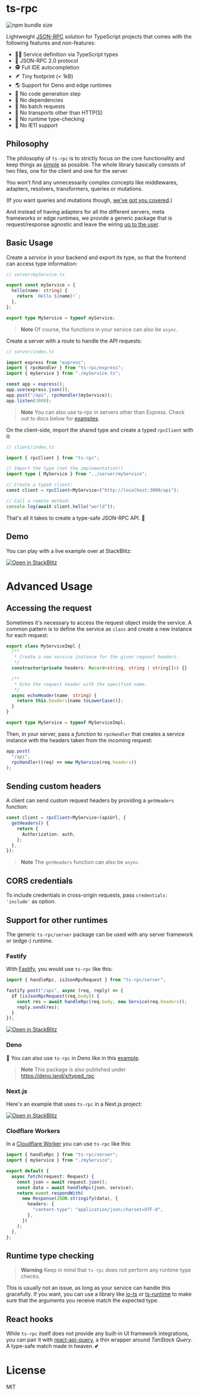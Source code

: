 # ts-rpc

![npm bundle size](https://img.shields.io/bundlephobia/minzip/ts-rpc)

Lightweight [JSON-RPC](https://www.jsonrpc.org/specification) solution for TypeScript projects
that comes with the following features and non-features:

- 👩‍🔧 Service definition via TypeScript types
- 📜 JSON-RPC 2.0 protocol
- 🕵️ Full IDE autocompletion
- 🪶 Tiny footprint (< 1kB)
- 🌎 Support for Deno and edge runtimes
- 🚫 No code generation step
- 🚫 No dependencies
- 🚫 No batch requests
- 🚫 No transports other than HTTP(S)
- 🚫 No runtime type-checking
- 🚫 No IE11 support

## Philosophy

The philosophy of `ts-rpc` is to strictly focus on the core functionality and keep things as [simple](#basic-usage) as possible. The whole library basically consists of two files, one for the client and one for the server.

You won't find any unnecessarily complex concepts like middlewares, adapters, resolvers, transformers, queries or mutations.

(If you want queries and mutations though, [we've got you covered](#react-hooks).)

And instead of having adapters for all the different servers, meta frameworks or edge runtimes, we provide a generic package that is request/response agnostic and leave the wiring [up to the user](#support-for-other-runtimes).

## Basic Usage

Create a _service_ in your backend and export its type, so that the
frontend can access type information:

```ts
// server/myService.ts

export const myService = {
  hello(name: string) {
    return `Hello ${name}!`;
  },
};

export type MyService = typeof myService;
```

> **Note**
> Of course, the functions in your service can also be `async`.

Create a server with a route to handle the API requests:

```ts
// server/index.ts

import express from "express";
import { rpcHandler } from "ts-rpc/express";
import { myService } from "./myService.ts";

const app = express();
app.use(express.json());
app.post("/api", rpcHandler(myService));
app.listen(3000);
```

> **Note**
> You can also use ts-rpc in servers other than Express.
> Check out to docs below for [examples](#support-for-other-runtimes).

On the client-side, import the shared type and create a typed `rpcClient` with it:

```ts
// client/index.ts

import { rpcClient } from "ts-rpc";

// Import the type (not the implementation!)
import type { MyService } from "../server/myService";

// Create a typed client:
const client = rpcClient<MyService>("http://localhost:3000/api");

// Call a remote method:
console.log(await client.hello("world"));
```

That's all it takes to create a type-safe JSON-RPC API. 🎉

## Demo

You can play with a live example over at StackBlitz:

[![Open in StackBlitz](https://developer.stackblitz.com/img/open_in_stackblitz.svg)](https://stackblitz.com/edit/ts-rpc-express?file=client%2Fmain.ts)

# Advanced Usage

## Accessing the request

Sometimes it's necessary to access the request object inside the service. A common pattern is to define the service as `class` and create a new instance for each request:

```ts
export class MyServiceImpl {
  /**
   * Create a new service instance for the given request headers.
   */
  constructor(private headers: Record<string, string | string[]>) {}

  /**
   * Echo the request header with the specified name.
   */
  async echoHeader(name: string) {
    return this.headers[name.toLowerCase()];
  }
}

export type MyService = typeof MyServiceImpl;
```

Then, in your server, pass a _function_ to `rpcHandler` that creates a service instance with the headers taken from the incoming request:

```ts
app.post(
  "/api",
  rpcHandler((req) => new MyService(req.headers))
);
```

## Sending custom headers

A client can send custom request headers by providing a `getHeaders` function:

```ts
const client = rpcClient<MyService>(apiUrl, {
  getHeaders() {
    return {
      Authorization: auth,
    };
  },
});
```

> **Note**
> The `getHeaders` function can also be `async`.

## CORS credentials

To include credentials in cross-origin requests, pass `credentials: 'include'` as option.

## Support for other runtimes

The generic `ts-rpc/server` package can be used with any server framework or (edge-) runtime.

### Fastify

With [Fastify](https://www.fastify.io/), you would use `ts-rpc` like this:

```ts
import { handleRpc, isJsonRpcRequest } from "ts-rpc/server";

fastify.post("/api", async (req, reply) => {
  if (isJsonRpcRequest(req.body)) {
    const res = await handleRpc(req.body, new Service(req.headers));
    reply.send(res);
  }
});
```

[![Open in StackBlitz](https://developer.stackblitz.com/img/open_in_stackblitz.svg)](https://stackblitz.com/edit/ts-rpc-fastify?file=server%2Findex.ts)

### Deno

🦕 You can also use `ts-rpc` in Deno like in this [example](https://github.com/fgnass/ts-rpc-deno-example).

> **Note**
> This package is also published under https://deno.land/x/typed_rpc

### Next.js

Here's an example that uses `ts-rpc` in a Next.js project:

[![Open in StackBlitz](https://developer.stackblitz.com/img/open_in_stackblitz.svg)](https://stackblitz.com/edit/ts-rpc-nextjs?file=pages%2Findex.tsx)

### Clodflare Workers

In a [Cloudflare Worker](https://workers.cloudflare.com/) you can use `ts-rpc` like this:

```ts
import { handleRpc } from "ts-rpc/server";
import { myService } from "./myService";

export default {
  async fetch(request: Request) {
    const json = await request.json();
    const data = await handleRpc(json, service);
    return event.respondWith(
      new Response(JSON.stringify(data), {
        headers: {
          "content-type": "application/json;charset=UTF-8",
        },
      })
    );
  },
};
```

## Runtime type checking

> **Warning**
> Keep in mind that `ts-rpc` does not perform any runtime type checks.

This is usually not an issue, as long as your service can handle this gracefully.
If you want, you can use a library like [io-ts](https://gcanti.github.io/io-ts/)
or [ts-runtime](https://fabiandev.github.io/ts-runtime/) to make sure that the
arguments you receive match the expected type.

## React hooks

While `ts-rpc` itself does not provide any built-in UI framework integrations,
you can pair it with [react-api-query](https://www.npmjs.com/package/react-api-query),
a thin wrapper around _TanStack Query_. A type-safe match made in heaven. 💕

# License

MIT
